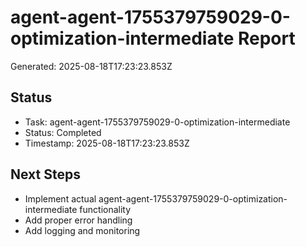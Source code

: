 # agent-agent-1755379759029-0-optimization-intermediate Report

Generated: 2025-08-18T17:23:23.853Z

## Status
- Task: agent-agent-1755379759029-0-optimization-intermediate
- Status: Completed
- Timestamp: 2025-08-18T17:23:23.853Z

## Next Steps
- Implement actual agent-agent-1755379759029-0-optimization-intermediate functionality
- Add proper error handling
- Add logging and monitoring
